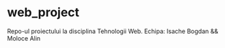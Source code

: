 # web_project
Repo-ul proiectului la disciplina Tehnologii Web. Echipa: Isache Bogdan &amp;&amp; Moloce Alin
